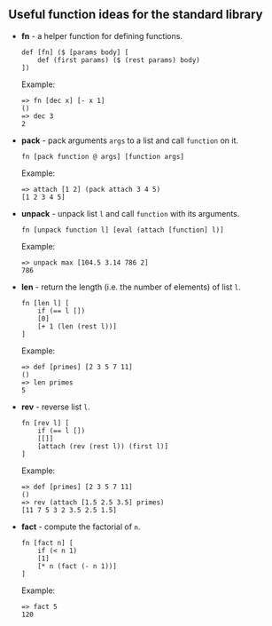 ## Useful function ideas for the standard library

- **fn** - a helper function for defining functions.
    ```
    def [fn] ($ [params body] [
        def (first params) ($ (rest params) body)
    ])
    ```
    Example:
    ```
    => fn [dec x] [- x 1]
    ()
    => dec 3
    2
    ```
- **pack** - pack arguments `args` to a list and call `function` on it.
    ```
    fn [pack function @ args] [function args]
    ```
    Example:
    ```
    => attach [1 2] (pack attach 3 4 5)
    [1 2 3 4 5]
    ```
- **unpack** - unpack list `l` and call `function` with its arguments.
    ```
    fn [unpack function l] [eval (attach [function] l)]
    ```
    Example:
    ```
    => unpack max [104.5 3.14 786 2]
    786
    ```
- **len** - return the length (i.e. the number of elements) of list `l`.
    ```
    fn [len l] [
        if (== l [])
        [0]
        [+ 1 (len (rest l))]
    ]
    ```
    Example:
    ```
    => def [primes] [2 3 5 7 11]
    ()
    => len primes
    5
    ```
- **rev** - reverse list `l`.
    ```
    fn [rev l] [
        if (== l [])
        [[]]
        [attach (rev (rest l)) (first l)]
    ]
    ```
    Example:
    ```
    => def [primes] [2 3 5 7 11]
    ()
    => rev (attach [1.5 2.5 3.5] primes)
    [11 7 5 3 2 3.5 2.5 1.5]
    ```
- **fact** - compute the factorial of `n`.
    ```
    fn [fact n] [
        if (< n 1)
        [1]
        [* n (fact (- n 1))]
    ]
    ```
    Example:
    ```
    => fact 5
    120
    ```
